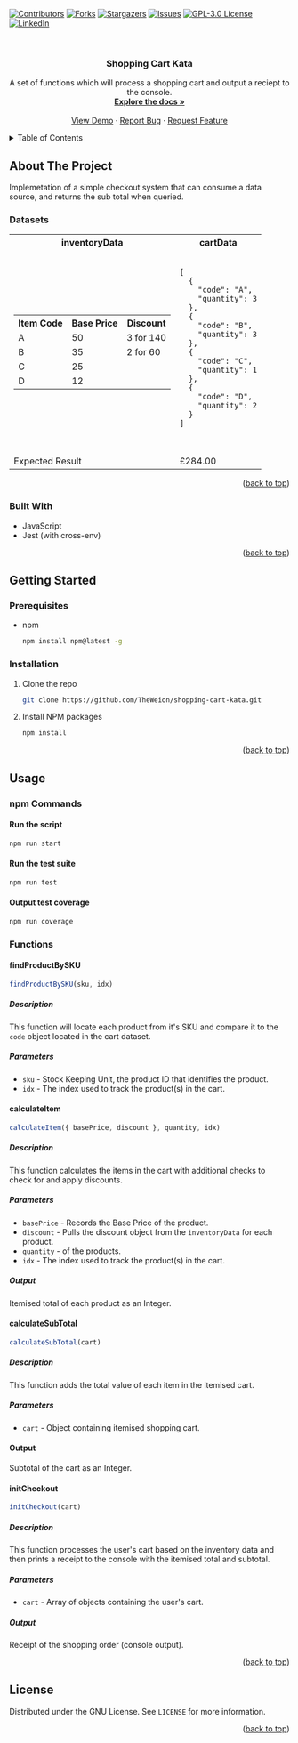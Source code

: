 <a name="readme-top"></a>

[![Contributors][contributors-shield]][contributors-url]
[![Forks][forks-shield]][forks-url]
[![Stargazers][stars-shield]][stars-url]
[![Issues][issues-shield]][issues-url]
[![GPL-3.0 License][license-shield]][license-url]
[![LinkedIn][linkedin-shield]][linkedin-url]


<!-- PROJECT LOGO -->
<br />

<h3 align="center">Shopping Cart Kata</h3>

  <p align="center">
    A set of functions which will process a shopping cart and output a reciept to the console.
    <br />
    <a href="https://github.com/TheWeion/shopping-cart-kata"><strong>Explore the docs »</strong></a>
    <br />
    <br />
    <a href="https://github.com/TheWeion/shopping-cart-kata">View Demo</a>
    ·
    <a href="https://github.com/TheWeion/shopping-cart-kata/issues">Report Bug</a>
    ·
    <a href="https://github.com/TheWeion/shopping-cart-kata/issues">Request Feature</a>
  </p>
</div>


<!-- TABLE OF CONTENTS -->
<details>
  <summary>Table of Contents</summary>
  <ol>
    <li>
      <a href="#about-the-project">About The Project</a>
      <ul>
        <li><a href="#built-with">Built With</a></li>
      </ul>
    </li>
    <li>
      <a href="#getting-started">Getting Started</a>
      <ul>
        <li><a href="#prerequisites">Prerequisites</a></li>
        <li><a href="#installation">Installation</a></li>
      </ul>
    </li>
    <li>
      <a href="#usage">Usage</a>
      <ul>
        <li><a href="#npm-commands">npm Commands</a></li>
        <li>
          <a href="#functions">Functions</a>
        </li>
      </ul>
    </li>
    <li><a href="#license">License</a></li>
  </ol>
</details>


<!-- ABOUT THE PROJECT -->
## About The Project

Implemetation of a simple checkout system that can consume a data source, and returns the sub total when queried.

### Datasets

<table>
  <tr>
    <th>inventoryData</th>
    <th>cartData</th>
  </tr>
  <tr>
    <td>
      <table>
        <tr>
          <th>Item Code</th>
          <th>Base Price</th>
          <th>Discount</th>
        </tr>
        <tr>
          <td>A</td>
          <td>50</td>
          <td>3 for 140</td>
        </tr>
        <tr>
          <td>B</td>
          <td>35</td>
          <td>2 for 60</td>
        </tr>
        <tr>
          <td>C</td>
          <td>25</td>
          <td></td>
        </tr>
        <tr>
          <td>D</td>
          <td>12</td>
          <td></td>
        </tr>
      </table>
    </td>
    <td>
      <pre>
        <code>
[
  {
    "code": "A",
    "quantity": 3
  },
  {
    "code": "B",
    "quantity": 3
  },
  {
    "code": "C",
    "quantity": 1
  },
  {
    "code": "D",
    "quantity": 2
  }
]
        </code>
      </pre>
    </td>
  </tr>
  <tr>
    <td>Expected Result</td>
    <td>£284.00</td>
  </tr>
</table>


<p align="right">(<a href="#readme-top">back to top</a>)</p>

### Built With

* JavaScript
* Jest (with cross-env)

<p align="right">(<a href="#readme-top">back to top</a>)</p>


<!-- GETTING STARTED -->
## Getting Started

### Prerequisites


* npm
  ```sh
  npm install npm@latest -g
  ```

### Installation

1. Clone the repo
   ```sh
   git clone https://github.com/TheWeion/shopping-cart-kata.git
   ```
2. Install NPM packages
   ```sh
   npm install
   ```

<p align="right">(<a href="#readme-top">back to top</a>)</p>


<!-- USAGE EXAMPLES -->
## Usage

### npm Commands

#### Run the script
```sh
npm run start
```

#### Run the test suite
```sh
npm run test
```

#### Output test coverage
```sh
npm run coverage
```

### Functions
#### findProductBySKU

```js
findProductBySKU(sku, idx)
```

##### Description

This function will locate each product from it's SKU and compare it to the ```code``` object located in the cart dataset.

##### Parameters
* ```sku``` - Stock Keeping Unit, the product ID that identifies the product.
* ```idx``` - The index used to track the product(s) in the cart.

#### calculateItem

```js
calculateItem({ basePrice, discount }, quantity, idx)
```

##### Description

This function calculates the items in the cart with additional checks to check for and apply discounts.

##### Parameters
* ```basePrice``` - Records the Base Price of the product.
* ```discount``` - Pulls the discount object from the ```inventoryData``` for each product.
* ```quantity``` - of the products.
* ```idx``` - The index used to track the product(s) in the cart.

##### Output
Itemised total of each product as an Integer.

#### calculateSubTotal

```js
calculateSubTotal(cart)
```

##### Description

This function adds the total value of each item in the itemised cart.

##### Parameters
* ```cart``` - Object containing itemised shopping cart.

#### Output
Subtotal of the cart as an Integer.

#### initCheckout

```js
initCheckout(cart)
```

##### Description

This function processes the user's cart based on the inventory data and then prints a receipt to the console with the itemised total and subtotal.

##### Parameters
* ```cart``` - Array of objects containing the user's cart.

##### Output
Receipt of the shopping order (console output).


<p align="right">(<a href="#readme-top">back to top</a>)</p>


<!-- LICENSE -->
## License

Distributed under the GNU License. See `LICENSE` for more information.

<p align="right">(<a href="#readme-top">back to top</a>)</p>

<!-- MARKDOWN LINKS & IMAGES -->
<!-- https://www.markdownguide.org/basic-syntax/#reference-style-links -->
[contributors-shield]: https://img.shields.io/github/contributors/theweion/shopping-cart-kata.svg?style=for-the-badge
[contributors-url]: https://github.com/theweion/shopping-cart-kata/graphs/contributors
[forks-shield]: https://img.shields.io/github/forks/theweion/shopping-cart-kata.svg?style=for-the-badge
[forks-url]: https://github.com/theweion/shopping-cart-kata/network/members
[stars-shield]: https://img.shields.io/github/stars/theweion/shopping-cart-kata.svg?style=for-the-badge
[stars-url]: https://github.com/theweion/shopping-cart-kata/stargazers
[issues-shield]: https://img.shields.io/github/issues/theweion/shopping-cart-kata.svg?style=for-the-badge
[issues-url]: https://github.com/theweion/shopping-cart-kata/issues
[license-shield]: https://img.shields.io/github/license/theweion/shopping-cart-kata.svg?style=for-the-badge
[license-url]: https://github.com/theweion/shopping-cart-kata/blob/master/LICENSE
[linkedin-shield]: https://img.shields.io/badge/-LinkedIn-black.svg?style=for-the-badge&logo=linkedin&colorB=555
[linkedin-url]: https://linkedin.com/in/terryfallows
